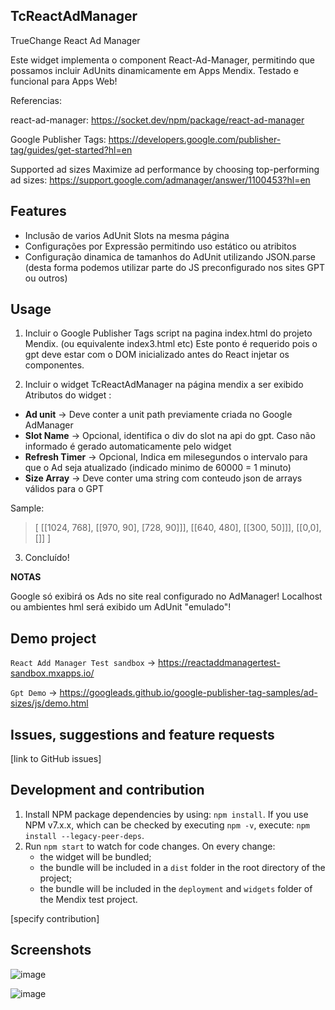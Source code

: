 
## TcReactAdManager
TrueChange React Ad Manager 

Este widget implementa o component React-Ad-Manager, permitindo que possamos incluir AdUnits dinamicamente em Apps Mendix.
Testado e funcional para Apps Web!

Referencias:

react-ad-manager: https://socket.dev/npm/package/react-ad-manager

Google Publisher Tags: https://developers.google.com/publisher-tag/guides/get-started?hl=en

Supported ad sizes
Maximize ad performance by choosing top-performing ad sizes: https://support.google.com/admanager/answer/1100453?hl=en

## Features

* Inclusão de varios AdUnit Slots na mesma página
* Configurações por Expressão permitindo uso estático ou atribitos
* Configuração dinamica de tamanhos do AdUnit utilizando JSON.parse (desta forma podemos utilizar parte do JS preconfigurado nos sites GPT ou outros)


## Usage
1) Incluir o Google Publisher Tags script na pagina index.html do projeto Mendix. (ou equivalente index3.html etc) 
Este ponto é requerido pois o gpt deve estar com o DOM inicializado antes do React injetar os componentes.    

> <head>
>   <script async src='https://securepubads.g.doubleclick.net/tag/js/gpt.js' ></script>
> </head>

2) Incluir o widget TcReactAdManager na página mendix a ser exibido
Atributos do widget :
* **Ad unit** -> Deve conter a unit path previamente criada no Google AdManager
* **Slot Name** -> Opcional, identifica o div do slot na api do gpt. Caso não informado é gerado automaticamente pelo widget
* **Refresh Timer** -> Opcional, Indica em milesegundos o intervalo para que o Ad seja atualizado (indicado minimo de 60000 = 1 minuto)
* **Size Array** -> Deve conter uma string com conteudo json de arrays válidos para o GPT

Sample:   
> [ [[1024, 768], [[970, 90], [728, 90]]], [[640, 480], [[300, 50]]], [[0,0],[]] ]

3)  Concluído! 

**NOTAS** 

Google só exibirá os Ads no site real configurado no AdManager!
Localhost ou ambientes hml será exibido um AdUnit "emulado"! 

## Demo project
`React Add Manager Test sandbox` -> https://reactaddmanagertest-sandbox.mxapps.io/

`Gpt Demo` -> https://googleads.github.io/google-publisher-tag-samples/ad-sizes/js/demo.html

## Issues, suggestions and feature requests
[link to GitHub issues]

## Development and contribution

1. Install NPM package dependencies by using: `npm install`. If you use NPM v7.x.x, which can be checked by executing `npm -v`, execute: `npm install --legacy-peer-deps`.
1. Run `npm start` to watch for code changes. On every change:
    - the widget will be bundled;
    - the bundle will be included in a `dist` folder in the root directory of the project;
    - the bundle will be included in the `deployment` and `widgets` folder of the Mendix test project.

[specify contribution]

## Screenshots
![image](https://github.com/AlexSepe/ReactAdManager/assets/7504214/623f3c07-3572-4ab5-b827-033b324072bd)

![image](https://github.com/AlexSepe/ReactAdManager/assets/7504214/bf730d68-12d5-4ca3-a538-6d6b00a1d669)


